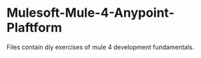 # Mulesoft-Mule-4-Anypoint-Plaftform
Files contain diy exercises of mule 4 development fundamentals.
